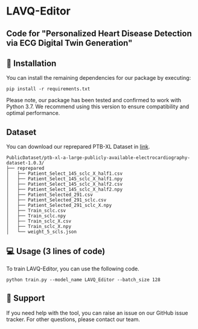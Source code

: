 # LAVQ-Editor
## Code for "Personalized Heart Disease Detection via ECG Digital Twin Generation" 

## 🚀 Installation 

You can install the remaining dependencies for our package by executing:
```
pip install -r requirements.txt
```
Please note, our package has been tested and confirmed to work with Python 3.7. We recommend using this version to ensure compatibility and optimal performance.

## Dataset
You can download our reprepared PTB-XL Dataset in [link]().
```
PublicDataset/ptb-xl-a-large-publicly-available-electrocardiography-dataset-1.0.3/
├── reprepared
│   ├── Patient_Select_145_sclc_X_half1.csv
│   ├── Patient_Select_145_sclc_X_half1.npy
│   ├── Patient_Select_145_sclc_X_half2.csv
│   ├── Patient_Select_145_sclc_X_half2.npy
│   ├── Patient_Selected_291.csv
│   ├── Patient_Selected_291_sclc.csv
│   ├── Patient_Selected_291_sclc_X.npy
│   ├── Train_sclc.csv
│   ├── Train_sclc.npy
│   ├── Train_sclc_X.csv
│   ├── Train_sclc_X.npy
│   └── weight_5_scls.json
```


## 💻 Usage (3 lines of code)
To train LAVQ-Editor, you can use the following code.
```
python train.py --model_name LAVQ_Editor --batch_size 128 
```

## 💼 Support
If you need help with the tool, you can raise an issue on our GitHub issue tracker. For other questions, please contact our team. 



